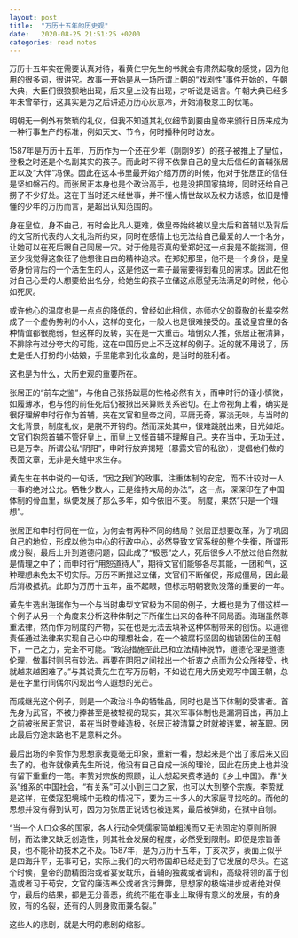 ```yaml
---
layout: post
title:  "万历十五年的历史观"
date:   2020-08-25 21:51:25 +0200
categories: read notes
---
```

万历十五年实在需要认真对待，看黄仁宇先生的书就会有肃然起敬的感觉，因为他用的很多词，很讲究。故事一开始是从一场所谓上朝的“戏剧性”事件开始的，午朝大典，大臣们很狼狈地出现，后来皇上没有出现，才听说是谣言。午朝大典已经多年未曾举行，这其实是为之后讲述万历心灰意冷，开始消极怠工的伏笔。

明朝无一例外有繁琐的礼仪，但我不知道其礼仪细节到要由皇帝来颁行日历来成为一种行事生产的标准，例如天文、节令，何时播种何时访友。

1587年是万历十五年，万历作为一个还在少年（刚刚9岁）的孩子被推上了皇位，登极之时还是个名副其实的孩子。而此时不得不依靠自己的皇太后信任的首辅张居正以及“大伴”冯保。因此在这本书里最开始介绍万历的时候，他对于张居正的信任是坚如磐石的。而张居正本身也是个政治高手，也是没把国家搞垮，同时还给自己捞了不少好处。这在于当时还未经世事，并不懂人情世故以及权力诱惑，依旧是懵懂的少年的万历而言，是超出认知范围的。

身在皇位，身不由己，有时会比凡人更难，做皇帝始终被以皇太后和首辅以及背后的文官所代表的人文礼治所约束，同时在感情上也无法给自己最爱的人一个名分，让她可以在死后跟自己同居一穴。对于他是否真的爱郑妃这一点我是不能揣测，但至少我觉得这象征了他想往自由的精神追求。在郑妃那里，他不是一个身份，是皇帝身份背后的一个活生生的人，这是他这一辈子最需要得到看见的需求。因此在他对自己心爱的人想要给出名分，给她生的孩子立储这点愿望无法满足的时候，他心如死灰。

或许他心的温度也是一点点的降低的，曾经如此相信，亦师亦父的尊敬的长辈突然成了一个虚伪势利的小人，这样的变化，一般人也是很难接受的。虽说皇宫里的各种情谊都很脆弱，但这样的反转，实在是一大重击。墙倒众人推，张居正被清算，不排除有过分夸大的可能，这在中国历史上不乏这样的例子。近的就不用说了，历史是任人打扮的小姑娘，手里能拿到化妆盒的，是当时的胜利者。

这也是为什么，大历史观的重要所在。

张居正的“前车之鉴”，与他自己张扬跋扈的性格必然有关，而申时行的谨小慎微，如履薄冰，也与他的前任死后仍被揪出来算账关系密切。在上帝视角上看，确实是很好理解申时行作为首辅，夹在文官和皇帝之间，平庸无奇，寡淡无味，与当时的文化背景，制度礼仪，是脱不开钩的。然而深处其中，很难跳脱出来，目光如炬。文官们抱怨首辅不管好皇上，而皇上又怪首辅不理解自己。夹在当中，无功无过，已是万幸。所谓公私“阴阳”，申时行放弃揭短（暴露文官的私欲），提倡他们做的表面文章，无非是夹缝中求生存。

黄先生在书中说的一句话，“因之我们的政事，注重体制的安定，而不计较对一人一事的绝对公允。牺牲少数人，正是维持大局的办法”，这一点，深深印在了中国体制的骨血里，纵使发展了那么多年，如今依旧不变。 制度，果然“只是一个理想”。

张居正和申时行同在一位，为何会有两种不同的结局？张居正想要改革，为了巩固自己的地位，形成以他为中心的行政中心，必然导致文官系统的整个失衡，所谓形成分裂，最后上升到道德问题，因此成了“极恶”之人，死后很多人不放过他自然就是情理之中了；而申时行“用恕道待人”，期待文官们能够各尽其能，一团和气，这种理想未免太不切实际。万历不断推迟立储，文官们不断催促，形成僵局，因此最后消极抵抗。此即为万历十五年，虽不起眼，但标志明朝衰败没落的重要的一年。

黄先生选出海瑞作为一个与当时典型文官极为不同的例子，大概也是为了借这样一个例子从另一个角度来分析这种体制之下所催生出来的各种不同局面。海瑞虽然尊重法律，然而作为制度的产物，实在也是无法去填补这种体制带来的创伤。以道德责任通过法律来实现自己心中的理想社会，在一个被腐朽坚固的枷锁困住的王朝下，一己之力，完全不可能。“政治措施至此已和立法精神脱节，道德伦理是道德伦理，做事时则另有妙法。再要在阴阳之间找出一个折衷之点而为公众所接受，也就越来越困难了。”与其说黄先生在写万历朝，不如说在用大历史观写中国王朝，总是在字里行间偶尔闪现出令人遐想的光芒。

而戚继光这个例子，则是一个政治斗争的牺牲品，同时也是当下体制的受害者。首先身为武官，不被力捧甚至是被轻视的现实，其次军事体制也是漏洞百出，再加上之前被张居正赏识，虽在当时登峰造极，张居正被清算之时就被连累，被革职。因此最后穷途末路也不是意料之外。

最后出场的李贽作为思想家我竟毫无印象，重新一看，想起来是个出了家后来又回去了的。也许就像黄先生所说，他没有自己自成一派的理论，因此在历史上也并没有留下重重的一笔。李贽对宗族的照顾，让人想起来费孝通的《乡土中国》。靠“关系”维系的中国社会，“有关系”可以小到三口之家，也可以大到整个宗族。李贽就是这样，在倭寇犯境城中无粮的情况下，要为三十多人的大家庭寻找吃的。而他的思想并没有得到认可，因为为张居正说话也被连累，最后被弹劾，在狱中自刎。


“当一个人口众多的国家，各人行动全凭儒家简单粗浅而又无法固定的原则所限制，而法律又缺乏创造性，则其社会发展的程度，必然受到限制。即便是宗旨善良，也不能补助技术之不及。1587年，是为万历十五年，丁亥次岁，表面上似乎是四海升平，无事可记，实际上我们的大明帝国却已经走到了它发展的尽头。在这个时候，皇帝的励精图治或者宴安耽乐，首辅的独裁或者调和，高级将领的富于创造或者习于苟安，文官的廉洁奉公或者贪污舞弊，思想家的极端进步或者绝对保守，最后的结果，都是无分善恶，统统不能在事业上取得有意义的发展，有的身败，有的名裂，还有的人则身败而兼名裂。”

这些人的悲剧，就是大明的悲剧的缩影。
